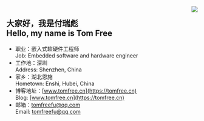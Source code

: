 
<img align="right" src="https://github-readme-stats.vercel.app/api?username=tomfreeos&show_icons=true&icon_color=CE1D2D&text_color=718096&bg_color=ffffff&hide_title=true" />

## 大家好，我是**付瑞彪**</br>Hello, my name is **Tom Free**

- 职业：嵌入式软硬件工程师</br>Job: Embedded software and hardware engineer
- 工作地：深圳</br>Address: Shenzhen, China
- 家乡：湖北恩施</br>Hometown: Enshi, Hubei, China
- 博客地址：[www.tomfree.cn](https://tomfree.cn)</br>Blog: [www.tomfree.cn](https://tomfree.cn)
- 邮箱：tomfreefu@qq.com</br>Email: tomfreefu@qq.com
